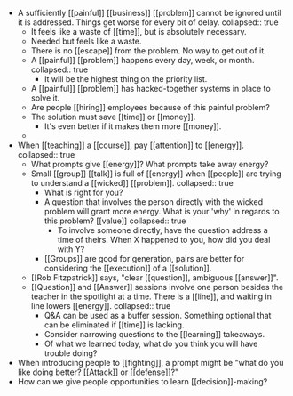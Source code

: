 - A sufficiently [[painful]] [[business]] [[problem]] cannot be ignored until it is addressed. Things get worse for every bit of delay.
  collapsed:: true
	- It feels like a waste of [[time]], but is absolutely necessary.
	- Needed but feels like a waste.
	- There is no [[escape]] from the problem. No way to get out of it.
	- A [[painful]] [[problem]] happens every day, week, or month.
	  collapsed:: true
		- It will be the highest thing on the priority list.
	- A [[painful]] [[problem]] has hacked-together systems in place to solve it.
	- Are people [[hiring]] employees because of this painful problem?
	- The solution must save [[time]] or [[money]].
		- It's even better if it makes them more [[money]].
	-
- When [[teaching]] a [[course]], pay [[attention]] to [[energy]].
  collapsed:: true
	- What prompts give [[energy]]? What prompts take away energy?
	- Small [[group]] [[talk]] is full of [[energy]] when [[people]] are trying to understand a [[wicked]] [[problem]].
	  collapsed:: true
		- What is right for you?
		- A question that involves the person directly with the wicked problem will grant more energy. What is your 'why' in regards to this problem? [[value]]
		  collapsed:: true
			- To involve someone directly, have the question address a time of theirs. When X happened to you, how did you deal with Y?
		- [[Groups]] are good for generation, pairs are better for considering the [[execution]] of a [[solution]].
	- [[Rob Fitzpatrick]] says, "clear [[question]], ambiguous [[answer]]".
	- [[Question]] and [[Answer]] sessions involve one person besides the teacher in the spotlight at a time. There is a [[line]], and waiting in line lowers [[energy]].
	  collapsed:: true
		- Q&A can be used as a buffer session. Something optional that can be eliminated if [[time]] is lacking.
		- Consider narrowing questions to the [[learning]] takeaways.
		- Of what we learned today, what do you think you will have trouble doing?
- When introducing people to [[fighting]], a prompt might be "what do you like doing better? [[Attack]] or [[defense]]?"
- How can we give people opportunities to learn [[decision]]-making?